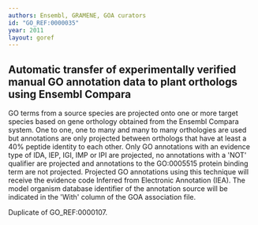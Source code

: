 ```yaml
---
authors: Ensembl, GRAMENE, GOA curators
id: "GO_REF:0000035"
year: 2011
layout: goref
---
```


## Automatic transfer of experimentally verified manual GO annotation data to plant orthologs using Ensembl Compara

GO terms from a source species are projected onto one or more target species based on gene orthology obtained from the Ensembl Compara system. One to one, one to many and many to many orthologies are used but annotations are only projected between orthologs that have at least a 40% peptide identity to each other. Only GO annotations with an evidence type of IDA, IEP, IGI, IMP or IPI are projected, no annotations with a 'NOT' qualifier are projected and annotations to the GO:0005515 protein binding term are not projected. Projected GO annotations using this technique will receive the evidence code Inferred from Electronic Annotation (IEA). The model organism database identifier of the annotation source will be indicated in the 'With' column of the GOA association file.

Duplicate of GO_REF:0000107.
